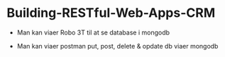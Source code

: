 # Building-RESTful-Web-Apps-CRM

- Man kan viaer Robo 3T til at se database i mongodb 

- Man kan viaer postman put, post, delete & opdate db viaer mongodb
